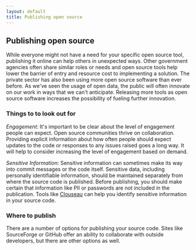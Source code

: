 ```yaml
---
layout: default
title: Publishing open source
---
```


## Publishing open source

While everyone might not have a need for your specific open source tool, publishing it online can help others in unexpected ways. Other government agencies often share similar roles or needs and open source tools help lower the barrier of entry and resource cost to implementing a solution. The private sector has also been using more open source software than ever before. As we've seen the usage of open data, the public will often innovate on our work in ways that we can't anticipate. Releasing more tools as open source software increases the possibility of fueling further innovation.

### Things to to look out for

*Engagement:* It's important to be clear about the level of engagement people can expect. Open source communities thrive on collaboration. Providing explicit information about how often people should expect updates to the code or responses to any issues raised goes a long way. It will help to consider increasing the level of engagement based on demand.

*Sensitive Information:* Sensitive information can sometimes make its way into commit messages or the code itself. Sensitive data, including personally identifiable information, should be maintained separately from where the source code is published. Before publishing, you should make certain that information like PII or passwords are not included in the publication. Tools like [Clouseau](https://github.com/cfpb/clouseau) can help you identify sensitive information in your source code.

### Where to publish

There are a number of options for publishing your source code. Sites like SourceForge or GitHub offer an ability to collaborate with outside developers, but there are other options as well. 


